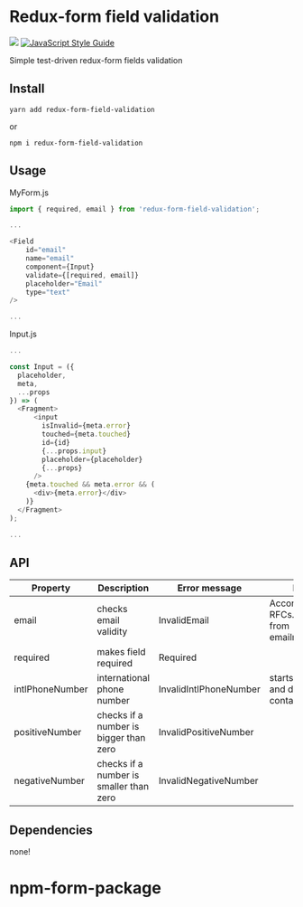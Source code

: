# Redux-form field validation

[![](https://img.shields.io/npm/v/redux-form-field-validation.svg?style=flat)](https://www.npmjs.com/package/redux-form-field-validation)
[![JavaScript Style Guide](https://img.shields.io/badge/code_style-standard-brightgreen.svg)](https://standardjs.com)

Simple test-driven redux-form fields validation

## Install
```
yarn add redux-form-field-validation
```
or 
```
npm i redux-form-field-validation
```

## Usage
MyForm.js
```js
import { required, email } from 'redux-form-field-validation';

...

<Field
    id="email"
    name="email"
    component={Input}
    validate={[required, email]}
    placeholder="Email"
    type="text"
/>

...
```
Input.js
```js
...

const Input = ({
  placeholder,
  meta,
  ...props
}) => (
  <Fragment>
      <input
        isInvalid={meta.error}
        touched={meta.touched}
        id={id}
        {...props.input}
        placeholder={placeholder}
        {...props}
      />
    {meta.touched && meta.error && (
      <div>{meta.error}</div>
    )}
  </Fragment>
);

...

```
## API

| Property        | Description           | Error message | Note |
| -------------   |---------------------|--------------|-----|
| email           | checks email validity | InvalidEmail   | According to RFCs. Taken from emailregex.com|
| required        | makes field required  | Required       ||
| intlPhoneNumber | international phone number | InvalidIntlPhoneNumber | starts with "+" and does not contain spaces |
| positiveNumber  | checks if a number is bigger than zero | InvalidPositiveNumber |  |
| negativeNumber  | checks if a number is smaller than zero | InvalidNegativeNumber |  |


## Dependencies
none!
# npm-form-package
